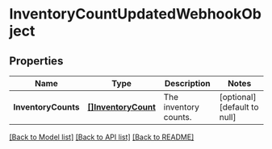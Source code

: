 # InventoryCountUpdatedWebhookObject

## Properties

 Name                | Type                                      | Description           | Notes                        
---------------------|-------------------------------------------|-----------------------|------------------------------
 **InventoryCounts** | [**[]InventoryCount**](InventoryCount.md) | The inventory counts. | [optional] [default to null] 

[[Back to Model list]](../README.md#documentation-for-models) [[Back to API list]](../README.md#documentation-for-api-endpoints) [[Back to README]](../README.md)

